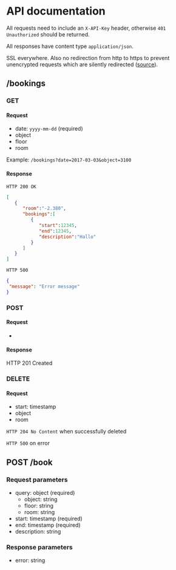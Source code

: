 # API documentation

All requests need to include an `X-API-Key` header, otherwise `401 Unauthorized` should be returned.

All responses have content type `application/json`.

SSL everywhere. Also no redirection from http to https to prevent unencrypted requests which are silently redirected ([source](http://www.vinaysahni.com/best-practices-for-a-pragmatic-restful-api#ssl)).

## /bookings

### GET

#### Request

* date: `yyyy-mm-dd` (required)
* object
* floor
* room

Example: `/bookings?date=2017-03-03&object=3100`

#### Response

`HTTP 200 OK`

```json
[  
   {  
      "room":"-2.380",
      "bookings":[  
         {  
            "start":12345,
            "end":12345,
            "description":"Hallo"
         }
      ]
   }
]

```

`HTTP 500`

```json
{
 "message": "Error message"
}
```

### POST

#### Request

* 

#### Response


HTTP 201 Created




### DELETE

#### Request

* start: timestamp
* object
* room


`HTTP 204 No Content` when successfully deleted

`HTTP 500` on error


## POST /book

### Request parameters

* query: object (required)
  * object: string
  * floor: string
  * room: string
* start: timestamp (required)
* end: timestamp (required)
* description: string

### Response parameters

* error: string

